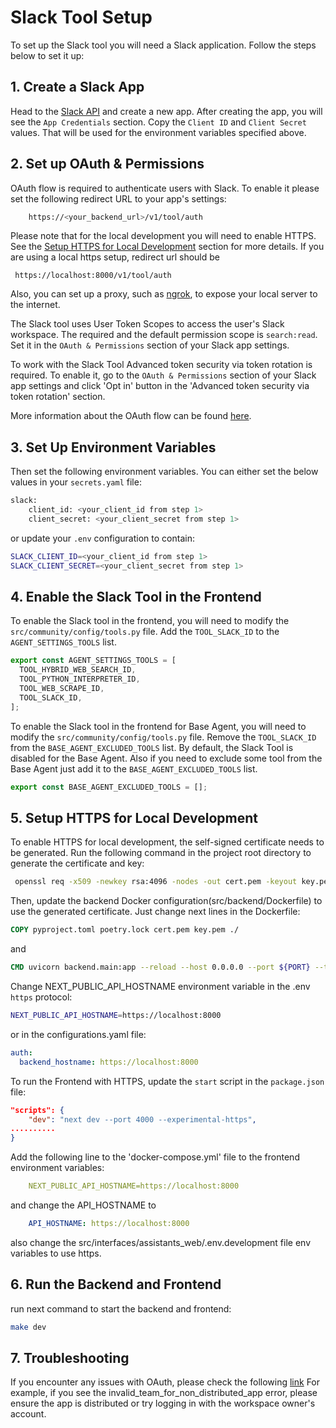 # Slack Tool Setup

To set up the Slack tool you will need a Slack application. Follow the steps below to set it up:

## 1. Create a Slack App

Head to the [Slack API](https://api.slack.com/apps) and create a new app.
After creating the app, you will see the `App Credentials` section. Copy the `Client ID` and `Client Secret` values.
That will be used for the environment variables specified above.

## 2. Set up OAuth & Permissions
OAuth flow is required to authenticate users with Slack. 
To enable it please set the following redirect URL to your app's settings:
```bash
    https://<your_backend_url>/v1/tool/auth
```
Please note that for the local development you will need to enable HTTPS. 
See the [Setup HTTPS for Local Development](#5-setup-https-for-local-development) section for more details.
If you are using a local https setup, redirect url should be 
```
 https://localhost:8000/v1/tool/auth
```
Also, you can set up a proxy, such as [ngrok](https://ngrok.com/docs/getting-started/), to expose your local server to the internet.

The Slack tool uses User Token Scopes to access the user's Slack workspace.
The required and the default permission scope is `search:read`.
Set it in the `OAuth & Permissions` section of your Slack app settings.

To work with the Slack Tool Advanced token security via token rotation is required.
To enable it, go to the `OAuth & Permissions` section of your Slack app settings and click 'Opt in' button in the 'Advanced token security via token rotation' section.

More information about the OAuth flow can be found [here](https://api.slack.com/authentication/oauth-v2).

## 3. Set Up Environment Variables

Then set the following environment variables. You can either set the below values in your `secrets.yaml` file:
```bash
slack:
    client_id: <your_client_id from step 1>
    client_secret: <your_client_secret from step 1>
```
or update your `.env` configuration to contain:
```bash
SLACK_CLIENT_ID=<your_client_id from step 1>
SLACK_CLIENT_SECRET=<your_client_secret from step 1>
```

## 4. Enable the Slack Tool in the Frontend

To enable the Slack tool in the frontend, you will need to modify the `src/community/config/tools.py` file. Add the `TOOL_SLACK_ID` to the `AGENT_SETTINGS_TOOLS` list.

```typescript
export const AGENT_SETTINGS_TOOLS = [
  TOOL_HYBRID_WEB_SEARCH_ID,
  TOOL_PYTHON_INTERPRETER_ID,
  TOOL_WEB_SCRAPE_ID,
  TOOL_SLACK_ID,
];
```

To enable the Slack tool in the frontend for Base Agent, you will need to modify the `src/community/config/tools.py` file. Remove the `TOOL_SLACK_ID` from the `BASE_AGENT_EXCLUDED_TOOLS` list.
By default, the Slack Tool is disabled for the Base Agent. Also if you need to exclude some tool from the Base Agent just add it to the `BASE_AGENT_EXCLUDED_TOOLS` list.
```typescript
export const BASE_AGENT_EXCLUDED_TOOLS = [];
```

## 5. Setup HTTPS for Local Development

To enable HTTPS for local development, the self-signed certificate needs to be generated.
Run the following command in the project root directory to generate the certificate and key:

```bash
 openssl req -x509 -newkey rsa:4096 -nodes -out cert.pem -keyout key.pem -days 365
```

Then, update the backend Docker configuration(src/backend/Dockerfile) to use the generated certificate.
Just change next lines in the Dockerfile:
```Dockerfile
COPY pyproject.toml poetry.lock cert.pem key.pem ./ 
```
and 
```Dockerfile
CMD uvicorn backend.main:app --reload --host 0.0.0.0 --port ${PORT} --timeout-keep-alive 300 --ssl-keyfile /workspace/key.pem --ssl-certfile /workspace/cert.pem
```
Change NEXT_PUBLIC_API_HOSTNAME environment variable in the .env `https` protocol:
```bash
NEXT_PUBLIC_API_HOSTNAME=https://localhost:8000
```

or in the configurations.yaml file:

```yaml
auth:
  backend_hostname: https://localhost:8000
```

To run the Frontend with HTTPS, update the `start` script in the `package.json` file:

```json
"scripts": {
    "dev": "next dev --port 4000 --experimental-https",
..........
}
```

Add the following line to the 'docker-compose.yml' file to the frontend environment variables:

```yaml
    NEXT_PUBLIC_API_HOSTNAME=https://localhost:8000
```

and change the API_HOSTNAME to

```yaml
    API_HOSTNAME: https://localhost:8000
```
also change the src/interfaces/assistants_web/.env.development file env variables to use https.

## 6. Run the Backend and Frontend

run next command to start the backend and frontend:

```bash
make dev
```

## 7. Troubleshooting

If you encounter any issues with OAuth, please check the following [link](https://api.slack.com/authentication/oauth-v2#errors)
For example, if you see the invalid_team_for_non_distributed_app error,
please ensure the app is distributed or try logging in with the workspace owner's account.